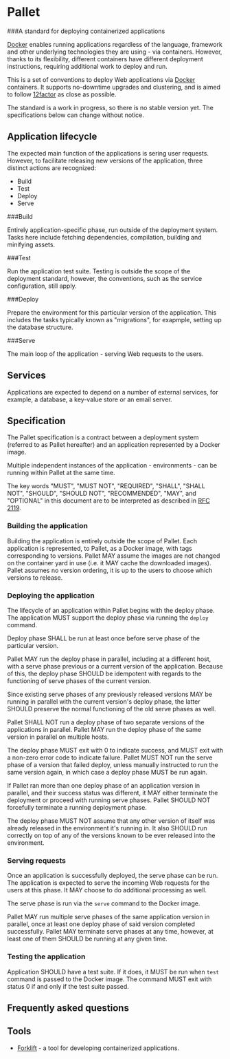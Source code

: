 Pallet
======

###A standard for deploying containerized applications

[Docker] enables running applications regardless of the language, framework and
other underlying technologies they are using - via containers. However, thanks
to its flexibility, different containers have different deployment
instructions, requiring additional work to deploy and run.

This is a set of conventions to deploy Web applications via [Docker]
containers. It supports no-downtime upgrades and clustering, and is aimed to
follow [12factor] as close as possible.

The standard is a work in progress, so there is no stable version yet. The
specifications below can change without notice.

Application lifecycle
---------------------

The expected main function of the applications is sering user requests.
However, to facilitate releasing new versions of the application, three
distinct actions are recognized:

* Build
* Test
* Deploy
* Serve

###Build

Entirely application-specific phase, run outside of the deployment system.
Tasks here include fetching dependencies, compilation, building and minifying
assets.

###Test

Run the application test suite. Testing is outside the scope of the deployment
standard, however, the conventions, such as the service configuration, still
apply.

###Deploy

Prepare the environment for this particular version of the application. This
includes the tasks typically known as "migrations", for exapmple, setting up
the database structure.

###Serve

The main loop of the application - serving Web requests to the users.

Services
--------

Applications are expected to depend on a number of external services, for
example, a database, a key-value store or an email server.

Specification
-------------

The Pallet specification is a contract between a deployment system (referred to
as Pallet hereafter) and an application represented by a Docker image.

Multiple independent instances of the application - environments - can be
running within Pallet at the same time.

The key words "MUST", "MUST NOT", "REQUIRED", "SHALL", "SHALL NOT", "SHOULD",
"SHOULD NOT", "RECOMMENDED",  "MAY", and "OPTIONAL" in this document are to be
interpreted as described in [RFC 2119].

### Building the application

Building the application is entirely outside the scope of Pallet. Each
application is represented, to Pallet, as a Docker image, with tags
corresponding to versions. Pallet MAY assume the images are not changed on the
container yard in use (i.e. it MAY cache the downloaded images). Pallet assumes
no version ordering, it is up to the users to choose which versions to release.

### Deploying the application

The lifecycle of an application within Pallet begins with the deploy phase. The
application MUST support the deploy phase via running the `deploy` command.

Deploy phase SHALL be run at least once before serve phase of the particular
version.

Pallet MAY run the deploy phase in parallel, including at a different host,
with a serve phase previous or a current version of the application. Because of
this, the deploy phase SHOULD be idempotent with regards to the functioning of
serve phases of the current version.

Since existing serve phases of any previously released versions MAY be running
in parallel with the current version's deploy phase, the latter SHOULD preserve
the normal functioning of the old serve phases as well.

Pallet SHALL NOT run a deploy phase of two separate versions of the
applications in parallel. Pallet MAY run the deploy phase of the same version
in parallel on multiple hosts.

The deploy phase MUST exit with 0 to indicate success, and MUST exit with a
non-zero error code to indicate failure. Pallet MUST NOT run the serve phase of
a version that failed deploy, unless manually instructed to run the same
version again, in which case a deploy phase MUST be run again.

If Pallet ran more than one deploy phase of an application version in parallel,
and their success status was different, it MAY either terminate the deployment
or proceed with running serve phases. Pallet SHOULD NOT forcefully terminate a
running deployment phase.

The deploy phase MUST NOT assume that any other version of itself was already
released in the environment it's running in. It also SHOULD run correctly on
top of any of the versions known to be ever released into the environment.

### Serving requests

Once an application is successfully deployed, the serve phase can be run. The
application is expected to serve the incoming Web requests for the users at
this phase. It MAY choose to do additional processing as well.

The serve phase is run via the `serve` command to the Docker image.

Pallet MAY run multiple serve phases of the same application version in
parallel, once at least one deploy phase of said version completed
successfully. Pallet MAY terminate serve phases at any time, however, at least
one of them SHOULD be running at any given time.

### Testing the application

Application SHOULD have a test suite. If it does, it MUST be run when `test`
command is passed to the Docker image. The command MUST exit with status 0 if
and only if the test suite passed.

Frequently asked questions
--------------------------

Tools
-----

* [Forklift](https://github.com/infoxchange/docker-forklift) - a tool for
  developing containerized applications.

[Docker]: https://www.docker.com/
[12factor]: http://12factor.net/
[RFC 2119]: http://www.ietf.org/rfc/rfc2119
